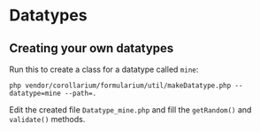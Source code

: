 # Datatypes

## Creating your own datatypes

Run this to create a class for a datatype called `mine`:

`php vendor/corollarium/formularium/util/makeDatatype.php --datatype=mine --path=.`

Edit the created file `Datatype_mine.php` and fill the `getRandom()` and `validate()` methods.
